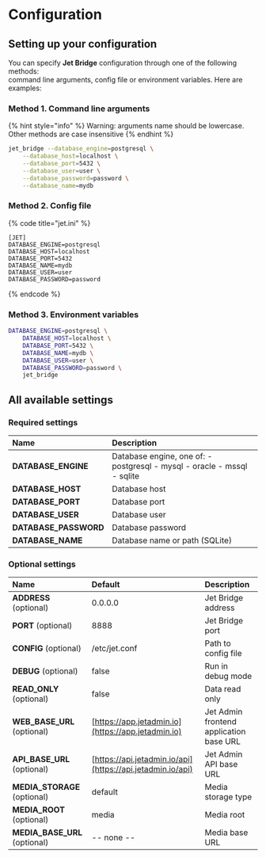 # Configuration

## Setting up your configuration

You can specify **Jet Bridge** configuration through one of the following methods:  
command line arguments, config file or environment variables. Here are examples:

### Method 1. Command line arguments

{% hint style="info" %}
Warning: arguments name should be lowercase. Other methods are case insensitive
{% endhint %}

```bash
jet_bridge --database_engine=postgresql \
    --database_host=localhost \
    --database_port=5432 \
    --database_user=user \
    --database_password=password \
    --database_name=mydb
```

### Method 2. Config file

{% code title="jet.ini" %}
```text
[JET]
DATABASE_ENGINE=postgresql
DATABASE_HOST=localhost
DATABASE_PORT=5432
DATABASE_NAME=mydb
DATABASE_USER=user
DATABASE_PASSWORD=password
```
{% endcode %}

### Method 3. Environment variables

```bash
DATABASE_ENGINE=postgresql \
    DATABASE_HOST=localhost \
    DATABASE_PORT=5432 \
    DATABASE_NAME=mydb \
    DATABASE_USER=user \
    DATABASE_PASSWORD=password \
    jet_bridge
```

## All available settings

### Required settings

| **Name** | Description |
| :--- | :--- |
| **DATABASE\_ENGINE** | Database engine, one of: - postgresql - mysql - oracle - mssql - sqlite |
| **DATABASE\_HOST** | Database host |
| **DATABASE\_PORT** | Database port |
| **DATABASE\_USER** | Database user |
| **DATABASE\_PASSWORD** | Database password |
| **DATABASE\_NAME** | Database name or path \(SQLite\) |

### Optional settings

| Name | Default | Description |
| :--- | :--- | :--- |
| **ADDRESS** \(optional\) | 0.0.0.0 | Jet Bridge address |
| **PORT** \(optional\) | 8888 | Jet Bridge port |
| **CONFIG** \(optional\) | /etc/jet.conf | Path to config file |
| **DEBUG** \(optional\) | false | Run in debug mode |
| **READ\_ONLY** \(optional\) | false | Data read only |
| **WEB\_BASE\_URL** \(optional\) | [https://app.jetadmin.io](https://app.jetadmin.io) | Jet Admin frontend application base URL |
| **API\_BASE\_URL** \(optional\) | [https://api.jetadmin.io/api](https://api.jetadmin.io/api) | Jet Admin API base URL |
| **MEDIA\_STORAGE** \(optional\) | default | Media storage type |
| **MEDIA\_ROOT** \(optional\) | media | Media root |
| **MEDIA\_BASE\_URL** \(optional\) | -- none -- | Media base URL |

